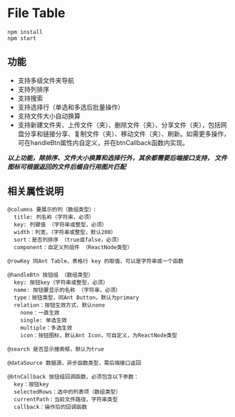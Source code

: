 # File Table

```
npm install
npm start
```
## 功能
* 支持多级文件夹导航
* 支持列排序
* 支持搜索
* 支持选择行（单选和多选后批量操作）
* 支持文件大小自动换算
* 支持新建文件夹、上传文件（夹）、删除文件（夹）、分享文件（夹），包括网盘分享和链接分享、复制文件（夹）、移动文件（夹）、刷新。如需更多操作，可在handleBtn属性内自定义，并在btnCallback函数内实现。

***以上功能，除排序、文件大小换算和选择行外，其余都需要后端接口支持，
文件图标可根据返回的文件后缀自行用图片匹配***

## 相关属性说明

```
@columns 要展示的列（数组类型）：
  title: 列名称（字符串，必须）
  key: 列键值 （字符串或整型，必须）
  width：列宽，（字符串或整型，默认200）
  sort：是否列排序 （true或false，必须）
  component：自定义列组件 （ReactNode类型）

@rowKey 同Ant Table，表格行 key 的取值，可以是字符串或一个函数

@handleBtn 按钮组 （数组类型）
  key: 按钮key（字符串或整型，必须）
  name: 按钮要显示的名称 （字符串，必须）
  type：按钮类型，同Ant Button，默认为primary
  relation：按钮生效方式，默认none
    none：一直生效
    single: 单选生效
    multiple：多选生效
    icon：按钮图标，默认Ant Icon，可自定义，为ReactNode类型

@search 是否显示搜索框，默认为true

@dataSource 数据源，异步函数类型，需后端接口返回

@btnCallback 按钮组回调函数，必须包含以下参数：
  key：按钮key
  selectedRows：选中的列表项（数组类型）
  currentPath：当前文件路径，字符串类型
  callback：操作后的回调函数
 ```